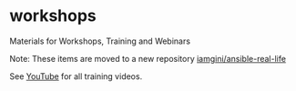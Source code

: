 # workshops
Materials for Workshops, Training and Webinars

Note: These items are moved to a new repository [iamgini/ansible-real-life](https://github.com/iamgini/ansible-real-life)

See [YouTube](https://www.youtube.com/techbeatly) for all training videos.
